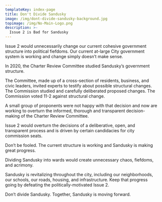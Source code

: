 ```yaml
---
templateKey: index-page
title: Don't Divide Sandusky
image: /img/dont-divide-sandusky-background.jpg
topimage: /img/No-Main-Logo.png
description: >-
  Issue 2 is Bad for Sandusky
---
```


Issue 2 would unnecessarily change our current cohesive government structure into political fiefdoms.  Our current at-large City government system is working and change simply doesn’t make sense.

In 2020, the Charter Review Committee studied Sandusky’s government structure.

The Committee, made up of a cross-section of residents, business, and civic leaders, invited experts to testify about possible structural changes. The Commission studied and carefully deliberated proposed changes.  The Commission voted 11-2 against structural change. 

A small group of proponents were not happy with that decision and now are working to overturn the informed, thorough and transparent decision-making of the Charter Review Committee. 

Issue 2 would overturn the decisions of a deliberative, open, and transparent process and is driven by certain candidacies for city commission seats. 

Don’t be fooled.  The current structure is working and Sandusky is making great progress. 

Dividing Sandusky into wards would create unnecessary chaos, fiefdoms, and acrimony. 

Sandusky is revitalizing throughout the city, including our neighborhoods, our schools, our roads, housing, and infrastructure.  Keep that progress going by defeating the politically-motivated Issue 2.

Don’t divide Sandusky.  Together, Sandusky is moving forward.  
